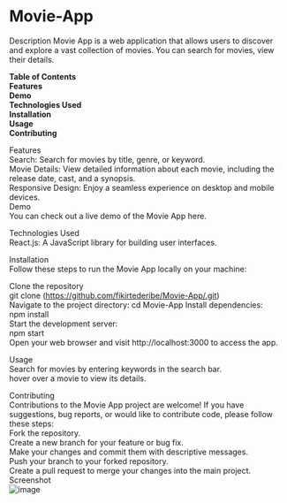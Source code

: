 # Movie-App
Description
Movie App is a web application that allows users to discover and explore a vast collection of movies. You can search for movies, view their details.

**Table of Contents  
Features  
Demo  
Technologies Used  
Installation  
Usage  
Contributing**  

Features  
Search: Search for movies by title, genre, or keyword.  
Movie Details: View detailed information about each movie, including the release date, cast, and a synopsis.  
Responsive Design: Enjoy a seamless experience on desktop and mobile devices.  
Demo  
You can check out a live demo of the Movie App here.

Technologies Used  
React.js: A JavaScript library for building user interfaces.

Installation  
Follow these steps to run the Movie App locally on your machine:

Clone the repository  
git clone (https://github.com/fikirtederibe/Movie-App/.git)  
Navigate to the project directory:  cd Movie-App
Install dependencies:  
npm install  
Start the development server:  
npm start  
Open your web browser and visit http://localhost:3000 to access the app.  

Usage  
Search for movies by entering keywords in the search bar.  
hover over a movie to view its details.  

Contributing  
Contributions to the Movie App project are welcome! If you have suggestions, bug reports, or would like to contribute code, please follow these steps:  
Fork the repository.  
Create a new branch for your feature or bug fix.  
Make your changes and commit them with descriptive messages.  
Push your branch to your forked repository.  
Create a pull request to merge your changes into the main project.  
Screenshot  
![image](https://github.com/fikirtederibe/Movie-App/assets/96678007/ffa44864-f8d5-4ace-8e34-e8f9bdf0e838)
